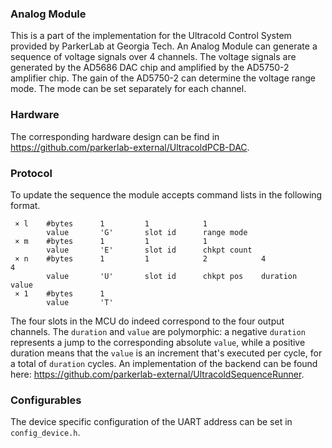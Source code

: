 ### Analog Module
This is a part of the implementation for the Ultracold Control System provided by ParkerLab at Georgia Tech.
An Analog Module can generate a sequence of voltage signals over 4 channels. The voltage signals are generated by the AD5686 DAC chip and amplified by the AD5750-2 amplifier chip. The gain of the AD5750-2 can determine the voltage range mode. The mode can be set separately for each channel.
### Hardware
The corresponding hardware design can be find in https://github.com/parkerlab-external/UltracoldPCB-DAC.
### Protocol
To update the sequence the module accepts command lists in the following format.
```
 × l    #bytes      1         1            1
        value       'G'       slot id      range mode 
 × m    #bytes      1         1            1
        value       'E'       slot id      chkpt count 
 × n    #bytes      1         1            2            4               4
        value       'U'       slot id      chkpt pos    duration        value 
 × 1    #bytes      1
        value       'T'
```
The four slots in the MCU do indeed correspond to the four output channels.
The `duration` and `value` are polymorphic: a negative `duration` represents a jump to the corresponding absolute `value`, while a positive duration means that the `value` is an increment that's executed per cycle, for a total of `duration` cycles.
An implementation of the backend can be found here: https://github.com/parkerlab-external/UltracoldSequenceRunner.
### Configurables
The device specific configuration of the UART address can be set in `config_device.h`.